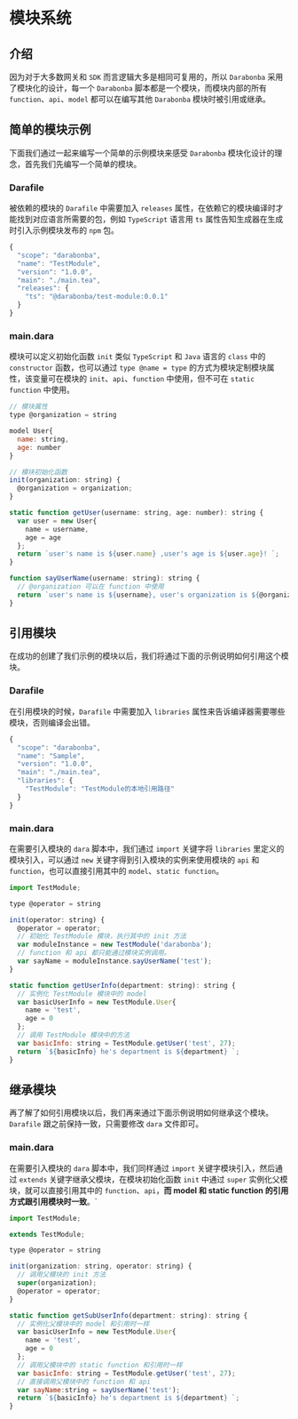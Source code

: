 # 模块系统

## 介绍

因为对于大多数网关和 `SDK` 而言逻辑大多是相同可复用的，所以 `Darabonba` 采用了模块化的设计，每一个 `Darabonba` 脚本都是一个模块，而模块内部的所有 `function`、`api`、`model` 都可以在编写其他 `Darabonba` 模块时被引用或继承。

## 简单的模块示例

下面我们通过一起来编写一个简单的示例模块来感受 `Darabonba` 模块化设计的理念，首先我们先编写一个简单的模块。

### Darafile

被依赖的模块的 `Darafile` 中需要加入 `releases` 属性，在依赖它的模块编译时才能找到对应语言所需要的包，例如 `TypeScript` 语言用 `ts` 属性告知生成器在生成时引入示例模块发布的 `npm` 包。

```js
{
  "scope": "darabonba",
  "name": "TestModule",
  "version": "1.0.0",
  "main": "./main.tea",
  "releases": {
    "ts": "@darabonba/test-module:0.0.1"
  }
}
```

### main.dara

模块可以定义初始化函数 `init` 类似 `TypeScript` 和 `Java` 语言的 `class` 中的 `constructor` 函数，也可以通过 `type @name = type` 的方式为模块定制模块属性，该变量可在模块的 `init`、`api`、`function` 中使用，但不可在 `static function` 中使用。

```js
// 模块属性
type @organization = string

model User{
  name: string,
  age: number
}

// 模块初始化函数
init(organization: string) {
  @organization = organization;
}

static function getUser(username: string, age: number): string {
  var user = new User{
    name = username,
    age = age
  };
  return `user's name is ${user.name} ,user's age is ${user.age}! `;
}

function sayUserName(username: string): string {
  // @organization 可以在 function 中使用
  return `user's name is ${username}, user's organization is ${@organization}! `;
}
```

## 引用模块

在成功的创建了我们示例的模块以后，我们将通过下面的示例说明如何引用这个模块。

### Darafile

在引用模块的时候，`Darafile` 中需要加入 `libraries` 属性来告诉编译器需要哪些模块，否则编译会出错。

```js
{
  "scope": "darabonba",
  "name": "Sample",
  "version": "1.0.0",
  "main": "./main.tea",
  "libraries": {
    "TestModule": "TestModule的本地引用路径"
  }
}
```

### main.dara

在需要引入模块的 `dara` 脚本中，我们通过 `import` 关键字将 `libraries` 里定义的模块引入，可以通过 `new` 关键字得到引入模块的实例来使用模块的 `api` 和 `function`，也可以直接引用其中的 `model`、`static function`。

```js
import TestModule;

type @operator = string

init(operator: string) {
  @operator = operator;
  // 初始化 TestModule 模块，执行其中的 init 方法
  var moduleInstance = new TestModule('darabonba');
  // function 和 api 都只能通过模块实例调用。
  var sayName = moduleInstance.sayUserName('test');
}

static function getUserInfo(department: string): string {
  // 实例化 TestModule 模块中的 model
  var basicUserInfo = new TestModule.User{
    name = 'test',
    age = 0
  };
  // 调用 TestModule 模块中的方法
  var basicInfo: string = TestModule.getUser('test', 27);
  return `${basicInfo} he's department is ${department} `;
}
```

## 继承模块

再了解了如何引用模块以后，我们再来通过下面示例说明如何继承这个模块。`Darafile` 跟之前保持一致，只需要修改 `dara` 文件即可。

### main.dara

在需要引入模块的 `dara` 脚本中，我们同样通过 `import` 关键字模块引入，然后通过 `extends` 关键字继承父模块，在模块初始化函数 `init` 中通过 `super` 实例化父模块，就可以直接引用其中的 `function`、`api`，**而 model 和 static function 的引用方式跟引用模块时一致**。`

```js
import TestModule;

extends TestModule;

type @operator = string

init(organization: string, operator: string) {
  // 调用父模块的 init 方法
  super(organization);
  @operator = operator;
}

static function getSubUserInfo(department: string): string {
  // 实例化父模块中的 model 和引用时一样
  var basicUserInfo = new TestModule.User{
    name = 'test',
    age = 0
  };
  // 调用父模块中的 static function 和引用时一样
  var basicInfo: string = TestModule.getUser('test', 27);
  // 直接调用父模块中的 function 和 api
  var sayName:string = sayUserName('test');
  return `${basicInfo} he's department is ${department} `;
}
```
